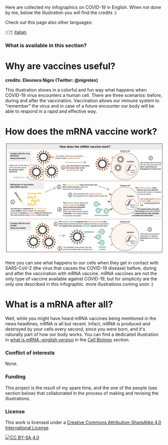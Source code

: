 Here are collected my infographics on COVID-19 in English. When not done by me, below the illustration you will find the credits :) 

Check out this page also other languages:

🇮🇹  [italian](../it/)

### What is available in this section?

# Why are vaccines useful?

**credits: Eleonora Nigro (Twitter: @nigrelex)**

This illustration shows in a colorful and fun way what happens when COVID-19 virus encounters a human cell. There are three scenarios: before, during and after the vaccination. 
Vaccination allows our immune system to "remember" the virus and in case of a future encounter our body will be able to respond in a rapid and effective way. 

# How does the mRNA vaccine work?

![How does the mRNA vaccine work - english evrsion](images/vaccine.svg)

Here you can see what happens to our cells when they get in contact with SARS-CoV-2 (the virus that causes the COVID-19 disease) before, during and after the vaccination with mRNA vaccine. 
mRNA vaccines are not the only type of vaccine available against COVID-19, but for simplicity are the only one described in this infographic.
more illustrations coming soon :)

# What is a mRNA after all? 

Well, while you might have heard mRNA vaccines being mentioned in the news headlines, mRNA is all but recent. Infact, mRNA is produced and destroyed by your cells every second, since you were born, and it's naturally part of how our body works. 
You can find a dedicated illustration in [what is mRNA -english version]() in the [Cell Biology]() section. 


### Conflict of interests

None.

### Funding

This project is the result of my spare time, and the one of the people (see section below) that collaborated in the process of making and revising the illustrations. 

### License
This work is licensed under a
[Creative Commons Attribution-ShareAlike 4.0 International License][cc-by-sa].

[![CC BY-SA 4.0][cc-by-sa-image]][cc-by-sa]

[cc-by-sa]: http://creativecommons.org/licenses/by-sa/4.0/
[cc-by-sa-image]: https://licensebuttons.net/l/by-sa/4.0/88x31.png
[cc-by-sa-shield]: https://img.shields.io/badge/License-CC%20BY--SA%204.0-lightgrey.svg
